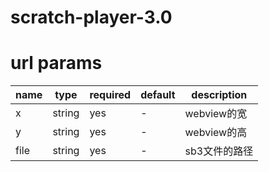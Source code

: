 # scratch-player-3.0

# url params

| name | type   | required | default | description   |
| ---- | ------ | -------- | ------- | ------------- |
| x    | string | yes      | -       | webview的宽   |
| y    | string | yes      | -       | webview的高   |
| file | string | yes      | -       | sb3文件的路径 |